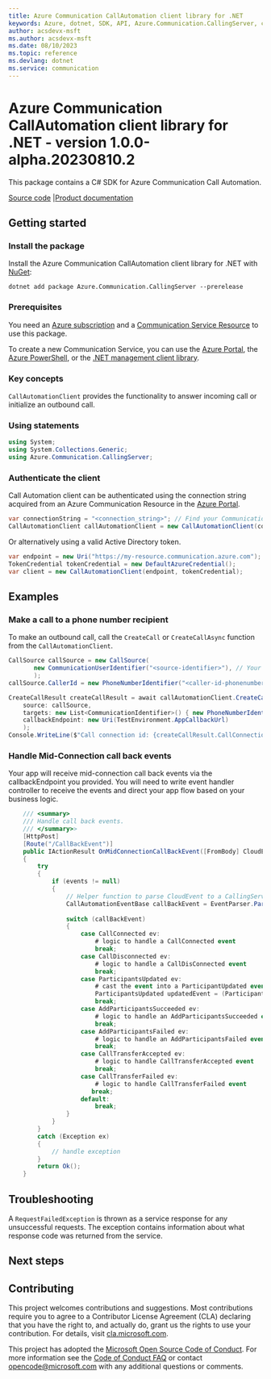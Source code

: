 ```yaml
---
title: Azure Communication CallAutomation client library for .NET
keywords: Azure, dotnet, SDK, API, Azure.Communication.CallingServer, communication
author: acsdevx-msft
ms.author: acsdevx-msft
ms.date: 08/10/2023
ms.topic: reference
ms.devlang: dotnet
ms.service: communication
---
```

# Azure Communication CallAutomation client library for .NET - version 1.0.0-alpha.20230810.2 


This package contains a C# SDK for Azure Communication Call Automation.

[Source code][source] |[Product documentation][product_docs]
## Getting started

### Install the package
Install the Azure Communication CallAutomation client library for .NET with [NuGet][nuget]:

```dotnetcli
dotnet add package Azure.Communication.CallingServer --prerelease
``` 

### Prerequisites
You need an [Azure subscription][azure_sub] and a [Communication Service Resource][communication_resource_docs] to use this package.

To create a new Communication Service, you can use the [Azure Portal][communication_resource_create_portal], the [Azure PowerShell][communication_resource_create_power_shell], or the [.NET management client library][communication_resource_create_net].

### Key concepts
`CallAutomationClient` provides the functionality to answer incoming call or initialize an outbound call.

### Using statements
```C#
using System;
using System.Collections.Generic;
using Azure.Communication.CallingServer;
```

### Authenticate the client
Call Automation client can be authenticated using the connection string acquired from an Azure Communication Resource in the [Azure Portal][azure_portal].

```C#
var connectionString = "<connection_string>"; // Find your Communication Services resource in the Azure portal
CallAutomationClient callAutomationClient = new CallAutomationClient(connectionString);
```

Or alternatively using a valid Active Directory token.
```C#
var endpoint = new Uri("https://my-resource.communication.azure.com");
TokenCredential tokenCredential = new DefaultAzureCredential();
var client = new CallAutomationClient(endpoint, tokenCredential);
```

## Examples
### Make a call to a phone number recipient
To make an outbound call, call the `CreateCall` or `CreateCallAsync` function from the `CallAutomationClient`.
```C#
CallSource callSource = new CallSource(
       new CommunicationUserIdentifier("<source-identifier>"), // Your Azure Communication Resource Guid Id used to make a Call
       );
callSource.CallerId = new PhoneNumberIdentifier("<caller-id-phonenumber>") // E.164 formatted phone number that's associated to your Azure Communication Resource
```
```C#
CreateCallResult createCallResult = await callAutomationClient.CreateCallAsync(
    source: callSource,
    targets: new List<CommunicationIdentifier>() { new PhoneNumberIdentifier("<targets-phone-number>") }, // E.164 formatted recipient phone number
    callbackEndpoint: new Uri(TestEnvironment.AppCallbackUrl)
    );
Console.WriteLine($"Call connection id: {createCallResult.CallConnectionProperties.CallConnectionId}");
```

### Handle Mid-Connection call back events
Your app will receive mid-connection call back events via the callbackEndpoint you provided. You will need to write event handler controller to receive the events and direct your app flow based on your business logic.
```C#
    /// <summary>
    /// Handle call back events.
    /// </summary>>
    [HttpPost]
    [Route("/CallBackEvent")]
    public IActionResult OnMidConnectionCallBackEvent([FromBody] CloudEvent[] events)
    {
        try
        {
            if (events != null)
            {
                // Helper function to parse CloudEvent to a CallingServer event.
                CallAutomationEventBase callBackEvent = EventParser.Parse(events.FirstOrDefault());
            
                switch (callBackEvent)
                {
                    case CallConnected ev:
                        # logic to handle a CallConnected event
                        break;
                    case CallDisconnected ev:
                        # logic to handle a CallDisConnected event
                        break;
                    case ParticipantsUpdated ev:
                        # cast the event into a ParticipantUpdated event and do something with it. Eg. iterate through the participants
                        ParticipantsUpdated updatedEvent = (ParticipantsUpdated)ev;
                        break;
                    case AddParticipantsSucceeded ev:
                        # logic to handle an AddParticipantsSucceeded event
                        break;
                    case AddParticipantsFailed ev:
                        # logic to handle an AddParticipantsFailed event
                        break;
                    case CallTransferAccepted ev:
                        # logic to handle CallTransferAccepted event
                        break;
                    case CallTransferFailed ev:
                        # logic to handle CallTransferFailed event
                       break;
                    default:
                        break;
                }
            }
        }
        catch (Exception ex)
        {
            // handle exception
        }
        return Ok();
    }
```

## Troubleshooting
A `RequestFailedException` is thrown as a service response for any unsuccessful requests. The exception contains information about what response code was returned from the service.

## Next steps

## Contributing
This project welcomes contributions and suggestions. Most contributions require you to agree to a Contributor License Agreement (CLA) declaring that you have the right to, and actually do, grant us the rights to use your contribution. For details, visit [cla.microsoft.com][cla].

This project has adopted the [Microsoft Open Source Code of Conduct][coc]. For more information see the [Code of Conduct FAQ][coc_faq] or contact [opencode@microsoft.com][coc_contact] with any additional questions or comments.

<!-- LINKS -->
[azure_sub]: https://azure.microsoft.com/free/dotnet/
[azure_portal]: https://portal.azure.com
[cla]: https://cla.microsoft.com
[coc]: https://opensource.microsoft.com/codeofconduct/
[coc_faq]: https://opensource.microsoft.com/codeofconduct/faq/
[coc_contact]: mailto:opencode@microsoft.com
[communication_resource_docs]: /azure/communication-services/quickstarts/create-communication-resource?tabs=windows&pivots=platform-azp
[communication_resource_create_portal]:  /azure/communication-services/quickstarts/create-communication-resource?tabs=windows&pivots=platform-azp
[communication_resource_create_power_shell]: /powershell/module/az.communication/new-azcommunicationservice
[communication_resource_create_net]: /azure/communication-services/quickstarts/create-communication-resource?tabs=windows&pivots=platform-net
[product_docs]: /azure/communication-services/overview
[nuget]: https://www.nuget.org/
[source]: https://github.com/Azure/azure-sdk-for-net/tree/a20e269162fa88a43e5ba0e5bb28f2e76c74a484/sdk/communication/Azure.Communication.CallingServer/src

